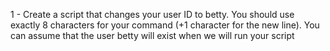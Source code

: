 1 - Create a script that changes your user ID to betty. You should use exactly 8 characters for your command (+1 character for the new line). You can assume that the user betty will exist when we will run your script

